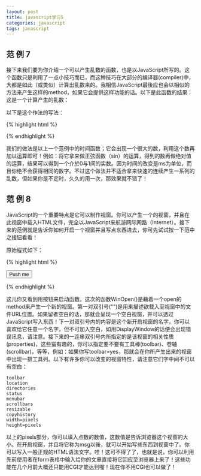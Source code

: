 ```yaml
---
layout: post
title: javascript学习5
categories: javascript
tags: javascript
---
```


## 范 例 7

接下来我们要为你介绍一个可以产生乱数的函数，也是以JavaScript所写的。这个函数只是利用了一点小技巧而已，而这种技巧在大部分的编译器(compiler)中，大都是如此（或类似）计算出乱数来的。我相信JavaScript最後应也会以相似的方法来产生这样的method，如果它会提供这样功能的话。以下是此函数的结果：这是一个计算产生的乱数：

以下是这个作法的写法：

{% highlight html %}

<html>
<head>
<script language="LiveScript">
function RandomNumber() {
  today = new Date();
  num = Math.abs(Math.sin(today.getTime()));
  return num;  
}
</script>
</head>
<body>
<script language="LiveScript">
<!--
  document.write("This is a random number:", RandomNumber());
// -->
</script>
</body>
</html>

{% endhighlight %}

我们的做法是以上一个范例中的时间函数；它会出现一个很大的数，利用这个数再加以运算即可！例如：将它拿来做正弦函数（sin）的运算，得到的数再做绝对值的运算，结果可以得到一个介於0与1间的实数。因为时间的改变是ms为单位，而且你绝不会获得相同的数字。不过这个做法并不适合拿来快速的连续产生一系列的乱数，但如果你是不定时，久久的用一次，那效果就不错了！

## 范 例 8

JavaScript的一个重要特点是它可以制作视窗。你可以产生一个的视窗，并且在此视窗中载入HTML文件，完全以JavaScript来航游网际网路（Internet）。接下来的范例就是告诉你如何开启一个视窗并且写点东西进去，你可先试试按一下范中之接钮看看！

原始程式如下：

{% highlight html %}

<html>
<head>
<script language="LiveScript">
function WinOpen() {
   msg=open("","DisplayWindow","toolbar=no,directories=no,menubar=no");
   msg.document.write("<HEAD><TITLE>哈 罗!</TITLE></HEAD>");
   msg.document.write("<CENTER><H1>酷 毙 了!</H1><h2>这 是<B>JavaScript</B>所 开 的 视 窗!</h2></CENTER>");
}
</script>
</head>
<body>
<form>
<input type="button" name="Button1" value="Push me" onclick="WinOpen()">
</form>
</body>
</html>

{% endhighlight %}

这儿你又看到用按钮来启动函数。这次的函数WinOpen()是藉着一个open的method来产生一个新的视窗。第一对双引号("")是用来描述欲载入至视窗中的文件URL位置。如果留者空白的话，那就会呈现一个空白视窗，并可以透过JavaScript写入东西！下一对双引号内的内容是这个新开启视窗的名字，你可以喜欢给它任意一个名字，但不可加入空白，如用DisplayWindow的话便会出现错误讯息，请注意。接下来的一连串双引号内所指定的是该视窗的相关性质(properties)，这些蛮有趣的，你可以指定要不要有工具棒(toolbar)、卷轴(scrollbar)，等等，例如：如果你写toolbar=yes，那就会在你所产生出来的视窗中出现一排工具列。以下有许多你可以改变的视窗特性，请注意它们字中间不可以有空白：

    toolbar
    location
    directories
    status
    menubar
    scrollbars
    resizable
    copyhistory
    width=pixels
    height=pixels

以上的pixels部分，你可以填入点数的数值，这数值是告诉浏览器这个视窗的大小。在开启视窗，并且将它称为msg以後，就可以开始写些东西到视窗中了。你可以写入一般正规的HTML语法文字。哇！这可不得了了，也就是说，你可以利用先前使用者在form表格中输入给你的文章直接将它回应至浏览器上来了！这些功能在几个月前大概还只能用CGI才能达到喔！现在你不用CGI也可以做了！